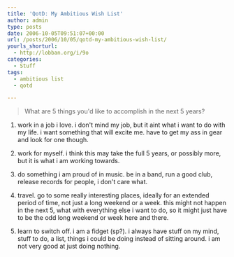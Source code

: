 ```yaml
---
title: 'QotD: My Ambitious Wish List'
author: admin
type: posts
date: 2006-10-05T09:51:07+00:00
url: /posts/2006/10/05/qotd-my-ambitious-wish-list/
yourls_shorturl:
  - http://lobban.org/i/9o
categories:
  - Stuff
tags:
  - ambitious list
  - qotd

---
```

> What are 5 things you'd like to accomplish in the next 5 years? 

1. work in a job i love. i don't mind my job, but it aint what i want to do with my life. i want something that will excite me. have to get my ass in gear and look for one though.

2. work for myself. i think this may take the full 5 years, or possibly more, but it is what i am working towards.

3. do something i am proud of in music. be in a band, run a good club, release records for people, i don't care what.

4. travel. go to some really interesting places, ideally for an extended period of time, not just a long weekend or a week. this might not happen in the next 5, what with everything else i want to do, so it might just have to be the odd long weekend or week here and there.

5. learn to switch off. i am a fidget (sp?). i always have stuff on my mind, stuff to do, a list, things i could be doing instead of sitting around. i am not very good at just doing nothing.
